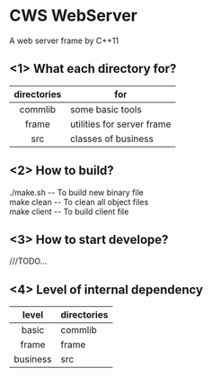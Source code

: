 # CWS WebServer
A web server frame by C++11  
## <1> What each directory for?
directories|for  
:--:|--  
commlib|some basic tools  
frame|utilities for server frame
src|classes of business  
## <2> How to build?
./make.sh -- To build new binary file  
make clean -- To clean all object files  
make client -- To build client file  
## <3> How to start develope?
///TODO...
## <4> Level of internal dependency
level|directories  
:--:|--  
basic|commlib  
frame|frame  
business|src  